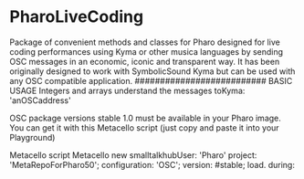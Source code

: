 # PharoLiveCoding
Package of convenient methods and classes for Pharo designed for live coding performances using Kyma or other musica languages by sending OSC messages in an economic, iconic and transparent way.
It has been originally designed to work with SymbolicSound Kyma but can be used with any OSC compatible application.
##########################
BASIC USAGE
Integers and arrays understand the messages 
toKyma: 'anOSCaddress'



OSC package versions stable 1.0 must be available in your Pharo image.
You can get it with this Metacello script (just copy and paste it into your Playground) 

Metacello script
Metacello new
	smalltalkhubUser: 'Pharo' project: 'MetaRepoForPharo50';
	configuration: 'OSC';
	version: #stable;
	load. during: 
